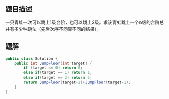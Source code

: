 ## 题目描述

一只青蛙一次可以跳上1级台阶，也可以跳上2级。求该青蛙跳上一个n级的台阶总共有多少种跳法（先后次序不同算不同的结果）。

## 题解

```java
public class Solution {
    public int JumpFloor(int target) {
        if (target <= 0) return 0;
        else if(target == 1) return 1;
        else if(target == 2) return 2;
        return JumpFloor(target-2)+JumpFloor(target-1);
    }
}
```

